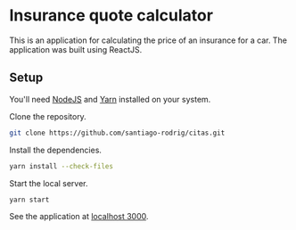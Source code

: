 # Insurance quote calculator

This is an application for calculating the price of an insurance for a car.
The application was built using ReactJS.

## Setup

You'll need [NodeJS](https://nodejs.org/en/) and
[Yarn](https://yarnpkg.com/getting-started/install) installed on your system.

Clone the repository.

```sh
git clone https://github.com/santiago-rodrig/citas.git
```

Install the dependencies.

```sh
yarn install --check-files
```

Start the local server.

```sh
yarn start
```

See the application at [localhost 3000](http://localhost:3000/).
